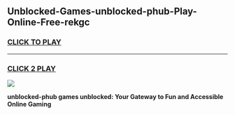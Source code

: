 
## Unblocked-Games-unblocked-phub-Play-Online-Free-rekgc
<h3>
<a href="https://premium76.site?title=unblocked-phub&ref=26A">CLICK TO PLAY</a></h3>
<hr>

<h3>
<a href="https://premium76.site?title=unblocked-phub&ref=26A">CLICK 2 PLAY</a>
  
</h3>

<a href="https://premium76.site?title=unblocked-phub&ref=26A"><img src="https://clearcache.store/games.png"></a>


**unblocked-phub games unblocked: Your Gateway to Fun and Accessible Online Gaming**
